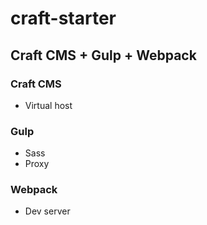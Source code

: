 # craft-starter
## Craft CMS + Gulp + Webpack

### Craft CMS
- Virtual host

### Gulp
- Sass
- Proxy

### Webpack
- Dev server

